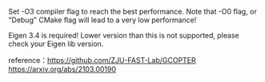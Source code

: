 Set -O3 compiler flag to reach the best performance.
Note that -O0 flag, or "Debug" CMake flag will lead to a very low performance!

Eigen 3.4 is required! Lower version than this is not supported, please check your Eigen lib version.

reference：https://github.com/ZJU-FAST-Lab/GCOPTER
https://arxiv.org/abs/2103.00190
